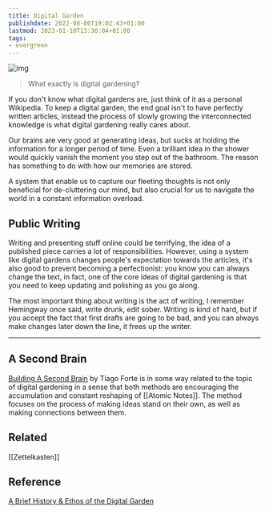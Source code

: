 ```yaml
---
title: Digital Garden
publishdate: 2022-08-06T19:02:43+01:00
lastmod: 2023-01-10T13:36:04+01:00
tags: 
- evergreen
---
```












![img](https://images.unsplash.com/photo-1509567852316-09a353a7914a?ixlib=rb-1.2.1&ixid=MnwxMjA3fDB8MHxwaG90by1wYWdlfHx8fGVufDB8fHx8&auto=format&fit=crop&w=1470&q=80)



> What exactly is digital gardening?


If you don't know what digital gardens are, just think of it as a personal Wikipedia. To keep a digital garden, the end goal isn't to have perfectly written articles, instead the process of slowly growing the interconnected knowledge is what digital gardening really cares about.



Our brains are very good at generating ideas, but sucks at holding the information for a longer period of time. Even a brilliant idea in the shower would quickly vanish the moment you step out of the bathroom. The reason has something to do with how our memories are stored.



A system that enable us to capture our fleeting thoughts is not only beneficial for de-cluttering our mind, but also crucial for us to navigate the world in a constant information overload. 



## Public Writing



Writing and presenting stuff online could be terrifying, the idea of a published piece carries a lot of responsibilities. However, using a system like digital gardens changes people's expectation towards the articles, it's also good to prevent becoming a perfectionist: you know you can always change the text, in fact, one of the core ideas of digital gardening is that you need to keep updating and polishing as you go along. 



The most important thing about writing is the act of writing, I remember Hemingway once said, write drunk, edit sober. Writing is kind of hard, but if you accept the fact that first drafts are going to be bad, and you can always make changes later down the line, it frees up the writer.



<hr>



## A Second Brain



[Building A Second Brain](https://www.buildingasecondbrain.com/book) by Tiago Forte is in some way related to the topic of digital gardening in a sense that both methods are encouraging the accumulation and constant reshaping of [[Atomic Notes]]. The method focuses on the process of making ideas stand on their own, as well as making connections between them. 





## Related



[[Zettelkasten]]



## Reference



[A Brief History & Ethos of the Digital Garden](https://maggieappleton.com/garden-history)



